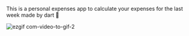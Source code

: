 This is a personal expenses app to calculate your expenses for the last week made by dart 🧮

![ezgif com-video-to-gif-2](https://user-images.githubusercontent.com/79986157/150570730-1429f6e0-d140-4a94-ac28-cc46f1c470bf.gif)
